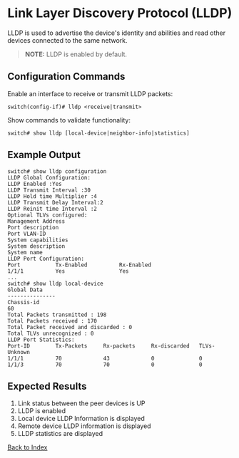 # Link Layer Discovery Protocol (LLDP)

LLDP is used to advertise the device's identity and abilities and read other devices connected to the same network.

> **NOTE:** LLDP is enabled by default.

## Configuration Commands

Enable an interface to receive or transmit LLDP packets:

```text
switch(config-if)# lldp <receive|transmit>
```

Show commands to validate functionality:

```text
switch# show lldp [local-device|neighbor-info|statistics]
```

## Example Output

```text
switch# show lldp configuration
LLDP Global Configuration:
LLDP Enabled :Yes
LLDP Transmit Interval :30
LLDP Hold time Multiplier :4
LLDP Transmit Delay Interval:2
LLDP Reinit time Interval :2
Optional TLVs configured:
Management Address
Port description
Port VLAN-ID
System capabilities
System description
System name
LLDP Port Configuration:
Port           Tx-Enabled          Rx-Enabled
1/1/1          Yes                 Yes
...
switch# show lldp local-device
Global Data
---------------
Chassis-id
60
Total Packets transmitted : 198
Total Packets received : 170
Total Packet received and discarded : 0
Total TLVs unrecognized : 0
LLDP Port Statistics:
Port-ID        Tx-Packets     Rx-packets     Rx-discarded   TLVs-Unknown
1/1/1          70             43             0              0
1/1/3          70             70             0              0
```

## Expected Results

1. Link status between the peer devices is UP
2. LLDP is enabled
3. Local device LLDP Information is displayed
4. Remote device LLDP information is displayed
5. LLDP statistics are displayed


[Back to Index](../index.md)

